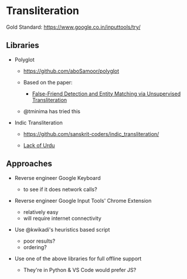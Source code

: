 # Transliteration

Gold Standard: https://www.google.co.in/inputtools/try/

## Libraries

* Polyglot
    - https://github.com/aboSamoor/polyglot

    - Based on the paper:
        + [False-Friend Detection and Entity Matching via Unsupervised Transliteration](https://arxiv.org/abs/1611.06722)

    - @tminima has tried this

* Indic Transliteration
    - https://github.com/sanskrit-coders/indic_transliteration/

    - [Lack of Urdu](https://github.com/sanskrit-coders/indic_transliteration/issues/16)

## Approaches

* Reverse engineer Google Keyboard
    * to see if it does network calls?

* Reverse engineer Google Input Tools' Chrome Extension
    * relatively easy
    * will require internet connectivity

* Use @kwikadi's heuristics based script
    * poor results?
    * ordering?

* Use one of the above libraries for full offline support
    * They're in Python & VS Code would prefer JS?
